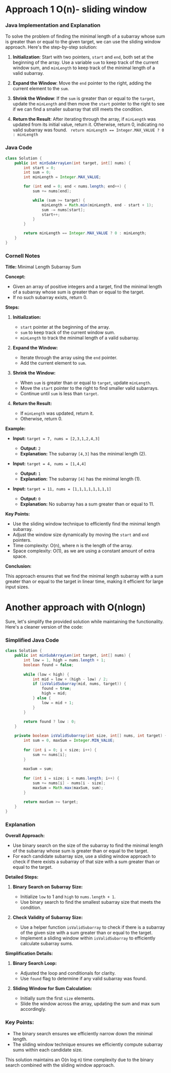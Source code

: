 # Approach 1 O(n)- sliding window
### Java Implementation and Explanation

To solve the problem of finding the minimal length of a subarray whose sum is greater than or equal to the given target, we can use the sliding window approach. Here's the step-by-step solution:

1. **Initialization**: Start with two pointers, `start` and `end`, both set at the beginning of the array. Use a variable `sum` to keep track of the current window sum, and `minLength` to keep track of the minimal length of a valid subarray.

2. **Expand the Window**: Move the `end` pointer to the right, adding the current element to the `sum`.

3. **Shrink the Window**: If the `sum` is greater than or equal to the `target`, update the `minLength` and then move the `start` pointer to the right to see if we can find a smaller subarray that still meets the condition.

4. **Return the Result**: After iterating through the array, if `minLength` was updated from its initial value, return it. Otherwise, return 0, indicating no valid subarray was found.  ` return minLength == Integer.MAX_VALUE ? 0 : minLength`

### Java Code

```java
class Solution {
    public int minSubArrayLen(int target, int[] nums) {
        int start = 0;
        int sum = 0;
        int minLength = Integer.MAX_VALUE;

        for (int end = 0; end < nums.length; end++) {
            sum += nums[end];

            while (sum >= target) {
                minLength = Math.min(minLength, end - start + 1);
                sum -= nums[start];
                start++;
            }
        }

        return minLength == Integer.MAX_VALUE ? 0 : minLength;
    }
}
```

### Cornell Notes

**Title:** Minimal Length Subarray Sum

**Concept:**
- Given an array of positive integers and a target, find the minimal length of a subarray whose sum is greater than or equal to the target.
- If no such subarray exists, return 0.

**Steps:**

1. **Initialization:**
   - `start` pointer at the beginning of the array.
   - `sum` to keep track of the current window sum.
   - `minLength` to track the minimal length of a valid subarray.

2. **Expand the Window:**
   - Iterate through the array using the `end` pointer.
   - Add the current element to `sum`.

3. **Shrink the Window:**
   - When `sum` is greater than or equal to `target`, update `minLength`.
   - Move the `start` pointer to the right to find smaller valid subarrays.
   - Continue until `sum` is less than `target`.

4. **Return the Result:**
   - If `minLength` was updated, return it.
   - Otherwise, return 0.

**Example:**

- **Input:** `target = 7, nums = [2,3,1,2,4,3]`
  - **Output:** `2`
  - **Explanation:** The subarray `[4,3]` has the minimal length (2).

- **Input:** `target = 4, nums = [1,4,4]`
  - **Output:** `1`
  - **Explanation:** The subarray `[4]` has the minimal length (1).

- **Input:** `target = 11, nums = [1,1,1,1,1,1,1,1]`
  - **Output:** `0`
  - **Explanation:** No subarray has a sum greater than or equal to 11.

**Key Points:**

- Use the sliding window technique to efficiently find the minimal length subarray.
- Adjust the window size dynamically by moving the `start` and `end` pointers.
- Time complexity: O(n), where n is the length of the array.
- Space complexity: O(1), as we are using a constant amount of extra space.

**Conclusion:**

This approach ensures that we find the minimal length subarray with a sum greater than or equal to the target in linear time, making it efficient for large input sizes.



# Another approach with O(nlogn)

Sure, let's simplify the provided solution while maintaining the functionality. Here's a cleaner version of the code:

### Simplified Java Code

```java
class Solution {
    public int minSubArrayLen(int target, int[] nums) {
        int low = 1, high = nums.length + 1;
        boolean found = false;
        
        while (low < high) {
            int mid = low + (high - low) / 2;
            if (isValidSubarray(mid, nums, target)) {
                found = true;
                high = mid;
            } else {
                low = mid + 1;
            }
        }
        
        return found ? low : 0;
    }

    private boolean isValidSubarray(int size, int[] nums, int target) {
        int sum = 0, maxSum = Integer.MIN_VALUE;
        
        for (int i = 0; i < size; i++) {
            sum += nums[i];
        }
        
        maxSum = sum;
        
        for (int i = size; i < nums.length; i++) {
            sum += nums[i] - nums[i - size];
            maxSum = Math.max(maxSum, sum);
        }
        
        return maxSum >= target;
    }
}
```

### Explanation

**Overall Approach:**
- Use binary search on the size of the subarray to find the minimal length of the subarray whose sum is greater than or equal to the target.
- For each candidate subarray size, use a sliding window approach to check if there exists a subarray of that size with a sum greater than or equal to the target.

**Detailed Steps:**

1. **Binary Search on Subarray Size:**
   - Initialize `low` to 1 and `high` to `nums.length + 1`.
   - Use binary search to find the smallest subarray size that meets the condition.

2. **Check Validity of Subarray Size:**
   - Use a helper function `isValidSubarray` to check if there is a subarray of the given size with a sum greater than or equal to the target.
   - Implement a sliding window within `isValidSubarray` to efficiently calculate subarray sums.

**Simplification Details:**

1. **Binary Search Loop:**
   - Adjusted the loop and conditionals for clarity.
   - Use `found` flag to determine if any valid subarray was found.

2. **Sliding Window for Sum Calculation:**
   - Initially sum the first `size` elements.
   - Slide the window across the array, updating the sum and max sum accordingly.

### Key Points:

- The binary search ensures we efficiently narrow down the minimal length.
- The sliding window technique ensures we efficiently compute subarray sums within each candidate size.

This solution maintains an O(n log n) time complexity due to the binary search combined with the sliding window approach.
